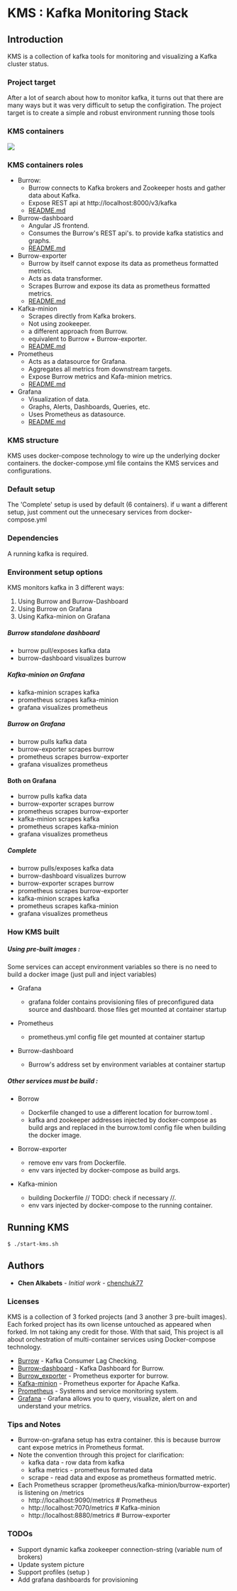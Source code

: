 # KMS : Kafka Monitoring Stack

## Introduction
KMS is a collection of kafka tools for monitoring and visualizing a Kafka cluster status.

### Project target
After a lot of search about how to monitor kafka, it turns out that there are many ways but it was very difficult to setup the configiration.
The project target is to create a simple and robust environment running those tools

### KMS containers
![](kms.png)

### KMS containers roles
* Burrow:
  * Burrow connects to Kafka brokers and Zookeeper hosts
  and gather data about Kafka.
  * Expose REST api at http://localhost:8000/v3/kafka
  * [README.md](https://github.com/chenchuk77/kms/blob/master/Burrow/README.md)
* Burrow-dashboard
  * Angular JS frontend.
  * Consumes the Burrow's REST api's.
  to provide kafka statistics and graphs.
  * [README.md](https://github.com/joway/burrow-dashboard/blob/master/README.md)
* Burrow-exporter
  * Burrow by itself cannot expose its data as prometheus
  formatted metrics.
  * Acts as data transformer.
  * Scrapes Burrow and expose its data as prometheus
  formatted metrics.
  * [README.md](https://github.com/jirwin/burrow_exporter/blob/master/README.md)
* Kafka-minion
  * Scrapes directly from Kafka brokers.
  * Not using zookeeper.
  * a different approach from Burrow.
  * equivalent to Burrow + Burrow-exporter.
  * [README.md](https://github.com/chenchuk77/kms/blob/master/kafka-minion/README.md)
* Prometheus
  * Acts as a datasource for Grafana.
  * Aggregates all metrics from downstream targets.
  * Expose Burrow metrics and Kafa-minion metrics.
  * [README.md](https://hub.docker.com/r/prom/prometheus)
* Grafana
  * Visualization of data.
  * Graphs, Alerts, Dashboards, Queries, etc.
  * Uses Prometheus as datasource.
  * [README.md](https://github.com/grafana/grafana/blob/master/README.md)

### KMS structure
KMS uses docker-compose technology to wire up the underlying docker containers. the docker-compose.yml file contains the KMS services and configurations.

### Default setup
The 'Complete' setup is used by default (6 containers). if u want a different setup, just comment out the unnecesary services from docker-compose.yml 

### Dependencies
A running kafka is required.

### Environment setup options
KMS monitors kafka in 3 different ways:
1. Using Burrow and Burrow-Dashboard
2. Using Burrow on Grafana
3. Using Kafka-minion on Grafana

##### Burrow standalone dashboard 
* burrow pull/exposes kafka data
* burrow-dashboard visualizes burrow
##### Kafka-minion on Grafana
* kafka-minion scrapes kafka
* prometheus scrapes kafka-minion
* grafana visualizes prometheus
##### Burrow on Grafana
* burrow pulls kafka data
* burrow-exporter scrapes burrow
* prometheus scrapes burrow-exporter
* grafana visualizes prometheus
#### Both on Grafana
* burrow pulls kafka data
* burrow-exporter scrapes burrow
* prometheus scrapes burrow-exporter
* kafka-minion scrapes kafka
* prometheus scrapes kafka-minion
* grafana visualizes prometheus
##### Complete
* burrow pulls/exposes kafka data
* burrow-dashboard visualizes burrow
* burrow-exporter scrapes burrow
* prometheus scrapes burrow-exporter
* kafka-minion scrapes kafka
* prometheus scrapes kafka-minion
* grafana visualizes prometheus

### How KMS built
##### Using pre-built images :
Some services can accept environment variables so there is no need to build a docker image 
(just pull and inject variables)

* Grafana
  * grafana folder contains provisioning files of preconfigured data source and dashboard. 
those files get mounted at container startup

* Prometheus
  * prometheus.yml config file get mounted at container startup

* Burrow-dashboard
  * Burrow's address set by environment variables at container startup

##### Other services must be build :
* Borrow
  * Dockerfile changed to use a different location for burrow.toml .
  * kafka and zookeeper addresses injected by docker-compose as build args 
    and replaced in the burrow.toml config file when building the docker image.

* Borrow-exporter
  * remove env vars from Dockerfile.
  * env vars injected by docker-compose as build args.
 
* Kafka-minion
  * building Dockerfile // TODO: check if necessary //.
  * env vars injected by docker-compose to the running container.

## Running KMS
```
$ ./start-kms.sh
```


## Authors
* **Chen Alkabets** - *Initial work* - [chenchuk77](https://github.com/chenchuk77)

### Licenses
KMS is a collection of 3 forked projects (and 3 another 3 pre-built images). 
Each forked project has its own license untouched as appeared when forked. 
Im not taking any credit for those. With that said, This project is all about 
orchestration of multi-container services using Docker-compose technology.
* [Burrow](https://github.com/linkedin/Burrow) - Kafka Consumer Lag Checking.
* [Burrow-dashboard](https://github.com/joway/burrow-dashboard) - Kafka Dashboard for Burrow.
* [Burrow_exporter](https://github.com/jirwin/burrow_exporter) - Prometheus exporter for burrow.
* [Kafka-minion](https://github.com/cloudworkz/kafka-minion) - Prometheus exporter for Apache Kafka.
* [Prometheus](https://hub.docker.com/r/prom/prometheus) - Systems and service monitoring system.
* [Grafana](https://github.com/grafana/grafana) - Grafana allows you to query, visualize, alert on and understand your metrics.

### Tips and Notes
* Burrow-on-grafana setup has extra container. this is because burrow cant expose metrics in Prometheus format. 
* Note the convention through this project for clarification:
  * kafka data - row data from kafka
  * kafka metrics - prometheus formated data
  * scrape - read data and expose as prometheus formatted metric.
* Each Prometheus scrapper (prometheus/kafka-minion/burrow-exporter) is listening on /metrics
  * http://localhost:9090/metrics # Prometheus 
  * http://localhost:7070/metrics # Kafka-minion
  * http://localhost:8880/metrics # Burrow-exporter
                

### TODOs
* Support dynamic kafka zookeeper connection-string (variable num of brokers)
* Update system picture
* Support profiles (setup )
* Add grafana dashboards for provisioning


